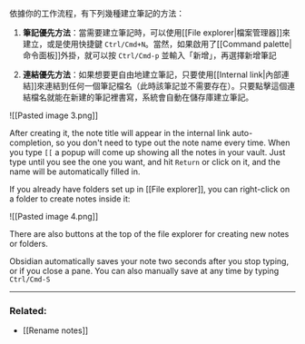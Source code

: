 依據你的工作流程，有下列幾種建立筆記的方法：

1. **筆記優先方法**：當需要建立筆記時，可以使用[[File explorer|檔案管理器]]來建立，或是使用快捷鍵 `Ctrl/Cmd+N`。當然，如果啟用了[[Command palette|命令面板]]外掛，就可以按 `Ctrl/Cmd-p` 並輸入「新增」，再選擇新增筆記 
 
1. **連結優先方法**：如果想要更自由地建立筆記，只要使用[[Internal link|內部連結]]來連結到任何一個筆記檔名（此時該筆記並不需要存在）。只要點擊這個連結檔名就能在新建的筆記裡書寫，系統會自動在儲存庫建立筆記。

![[Pasted image 3.png]]

After creating it, the note title will appear in the internal link auto-completion, so you don't need to type out the note name every time. When you type `[[` a popup will come up showing all the notes in your vault. Just type until you see the one you want, and hit `Return` or click on it, and the name will be automatically filled in.

If you already have folders set up in [[File explorer]], you can right-click on a folder to create notes inside it:

![[Pasted image 4.png]]

There are also buttons at the top of the file explorer for creating new notes or folders. 

Obsidian automatically saves your note two seconds after you stop typing, or if you close a pane. You can also manually save at any time by typing `Ctrl/Cmd-S`

---

### Related:

- [[Rename notes]]
